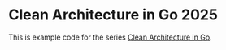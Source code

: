 Clean Architecture in Go 2025
===

This is example code for the series [Clean Architecture in Go](https://blog.aotoki.me/series/clean-architecture-in-go/).
